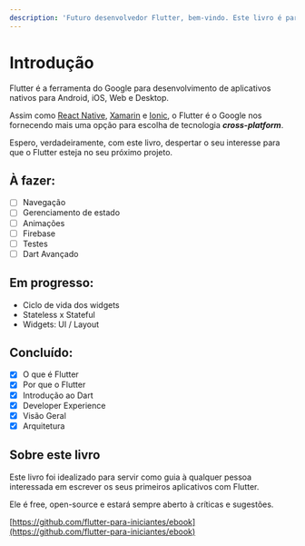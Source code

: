 ```yaml
---
description: 'Futuro desenvolvedor Flutter, bem-vindo. Este livro é para você :)'
---
```


# Introdução

Flutter é a ferramenta do Google para desenvolvimento de aplicativos nativos para Android, iOS, Web e Desktop.

Assim como [React Native](https://facebook.github.io/react-native/), [Xamarin](https://docs.microsoft.com/pt-br/xamarin/xamarin-forms/) e [Ionic](https://ionicframework.com), o Flutter é o Google nos fornecendo mais uma opção para escolha de tecnologia _**cross-platform**_.

Espero, verdadeiramente, com este livro, despertar o seu interesse para que o Flutter esteja no seu próximo projeto.

## À fazer:

* [ ] Navegação
* [ ] Gerenciamento de estado
* [ ] Animações
* [ ] Firebase
* [ ] Testes
* [ ] Dart Avançado

## Em progresso:

* Ciclo de vida dos widgets
* Stateless x Stateful
* Widgets: UI / Layout

## Concluído:

* [x] O que é Flutter
* [x] Por que o Flutter
* [x] Introdução ao Dart
* [x] Developer Experience
* [x] Visão Geral
* [x] Arquitetura

## Sobre este livro

Este livro foi idealizado para servir como guia à qualquer pessoa interessada em escrever os seus primeiros aplicativos com Flutter. 

Ele é free, open-source e estará sempre aberto à críticas e sugestões.     

[https://github.com/flutter-para-iniciantes/ebook](https://github.com/flutter-para-iniciantes/ebook)   



 

